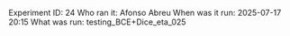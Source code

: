 Experiment ID: 24
Who ran it: Afonso Abreu
When was it run: 2025-07-17 20:15
What was run: testing_BCE+Dice_eta_025
